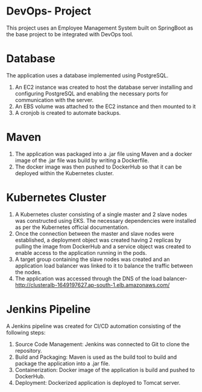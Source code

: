 # DevOps- Project
This project uses an Employee Management System built on SpringBoot as the base project to be integrated with DevOps tool. 

# Database 
The application uses a database implemented using PostgreSQL. 
1) An EC2 instance was created to host the database server installing and configuring PostgreSQL and enabling the necessary ports for communication with the server.
2) An EBS volume was attached to the EC2 instance and then mounted to it 
3) A cronjob is created to automate backups.

# Maven 
1) The application was packaged into a .jar file using Maven and a docker image of the .jar file was build by writing a Dockerfile.
2) The docker image was then pushed to DockerHub so that it can be deployed within the Kubernetes cluster. 

# Kubernetes Cluster 
1) A Kubernetes cluster consisting of a single master and 2 slave nodes was constructed using EKS. The necessary dependencies were installed as per the Kubernetes official documentation.
2) Once the connection between the master and slave nodes were established, a deployment object was created having 2 replicas by pulling the image from DockerHub and a service object was created to enable access to the application running in the pods.
3) A target group containing the slave nodes was created and an application load balancer was linked to it to balance the traffic between the nodes.
4) The application was accessed through the DNS of the load balancer- http://clusteralb-1649197627.ap-south-1.elb.amazonaws.com/

# Jenkins Pipeline
A Jenkins pipeline was created for CI/CD automation consisting of the following steps:
1) Source Code Management: Jenkins was connected to Git to clone the repository.
2) Build and Packaging: Maven is used as the build tool to build and package the application into a .jar file.
3) Containerization: Docker image of the application is build and pushed to DockerHub.
4) Deployment: Dockerized application is deployed to Tomcat server.
